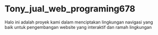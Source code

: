 # Tony_jual_web_programing678
Halo ini adalah proyek kami dalam menciptakan lingkungan navigasi yang baik untuk pengembangan website yang interaktif dan ramah lingkungan 
